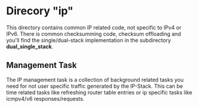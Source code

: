 # Direcory "ip"
This directory contains common IP related code, not specific to IPv4 or IPv6. There is
common checksumming code, checksum offloading and
you'll find the single/dual-stack implementation in the subdirectory **dual_single_stack**.

## Management Task
The IP management task is a collection of background related tasks you need for not user specific traffic generated
by the IP-Stack. This can be time related tasks like refreshing router table entries or ip specific tasks
like icmpv4/v6 responses/requests.